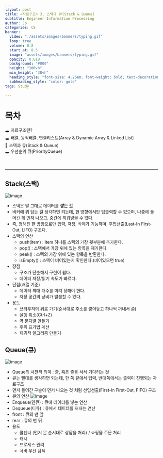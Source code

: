 ```yaml
---
layout: post
title: <자료구조> 3. 스택과 큐(Stack & Queue)
subtitle: Engineer Information Processing
author: Jo
categories: CS
banner:
  video: "./assets/images/banners/typing.gif"
  loop: true
  volume: 0.8
  start_at: 8.5
  image: "assets/images/banners/typing.gif"
  opacity: 0.618
  background: "#000"
  height: "100vh"
  min_height: "38vh"
  heading_style: "font-size: 4.25em; font-weight: bold; text-decoration: underline"
  subheading_style: "color: gold"
tags: Study

---
```


# 목차
🕳 자료구조란? <br>
🕳 배열, 동적배열, 연결리스트(Array & Dynamic Array & Linked List) <br>
📌 스택과 큐(Stack & Queue) <br>
🕳 우선순위 큐(PriorityQueue) <br>

<br>
<hr>



## Stack(스택)
![image](https://github.com/CheeseYoung/Cheeseyoung.github.io/assets/132384527/bc433e31-9690-4a8e-9f91-24d0a0c6a16b)
- 스택은 말 그대로 데이터를 <b>쌓는 것</b>
- 비커에 뭐 담는 걸 생각하면 되는데, 한 방향에서만 입출력할 수 있으며, 나중에 들어간 게 먼저 나오고, 중간에 끼워넣을 수 없다.
- 즉, 정해진 한 방향으로만 입력, 저장, 삭제가 가능하며, 후입선출(Last-In First-Out, LIFO) 구조다.  
- 스택의 연산
  - push(item)
    : item 하나를 스택의 가장 윗부분에 추가한다.
  - pop()
    : 스택에서 가장 위에 있는 항목을 제거한다.
  - peek()
    : 스택의 가장 위에 있는 항목을 반환한다.
  - isEmpty()
    : 스택이 비어있는지 확인한다.(비어있으면 true)
- 장점
  - 구조가 단순해서 구현이 쉽다.
  - 데어터 저장/읽기 속도가 빠르다.
- 단점(배열 기준)
  - 데이터 최대 개수를 미리 정해야 한다.
  - 저장 공간의 낭비가 발생할 수 있다.
- 용도
  - 브라우저의 뒤로 가기(순서대로 주소를 쌓아놓고 하나씩 꺼내서 씀)
  - 실행 취소(Ctrl+Z)
  - 역 문자열 만들기
  - 후위 표기법 계산
  - 재귀적 알고리즘 만들기

    
## Queue(큐)
![image](https://github.com/CheeseYoung/Cheeseyoung.github.io/assets/132384527/8599647f-47f9-48e1-9317-aff45dfdab2a)
- Queue의 사전적 의미 : 줄, 혹은 줄을 서서 기다리는 것
- 큐는 빨대를 생각하면 되는데, 한 쪽 끝에서 입력, 반대쪽에서는 출력이 진행되는 자료구조
- 먼저 들어간 구슬이 먼저 나오는 것 처럼 선입선출(First-In First-Out, FIFO) 구조
- 큐의 연산
 ![image](https://github.com/CheeseYoung/Cheeseyoung.github.io/assets/132384527/ebf99ba6-22e1-46a9-9881-f38b68a16f95)
 - Enqueue(인큐) : 큐에 데이터를 넣는 연산
 - Dequeue(디큐) : 큐에서 데이터를 꺼내는 연산
 - front : 큐의 맨 앞
 - rear : 큐의 맨 뒤
- 용도
  - 콜센터 (먼저 온 순서대로 상담을 처리) / 쇼핑몰 주문 처리
  - 캐시
  - 프로세스 관리
  - 너비 우선 탐색












